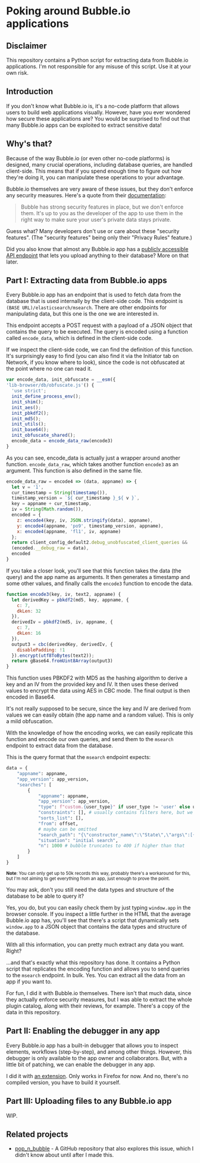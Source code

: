 # Poking around Bubble.io applications

## Disclaimer

This repository contains a Python script for extracting data from Bubble.io applications. I'm not responsible for any misuse of this script. Use it at your own risk.

## Introduction

If you don't know what Bubble.io is, it's a no-code platform that allows users to build web applications visually. However, have you ever wondered how secure these applications are? You would be surprised to find out that many Bubble.io apps can be exploited to extract sensitive data!

## Why's that?

Because of the way Bubble.io (or even other no-code platforms) is designed, many crucial operations, including database queries, are handled client-side. This means that if you spend enough time to figure out how they're doing it, you can manipulate these operations to your advantage.

Bubble.io themselves are very aware of these issues, but they don't enforce any security measures. Here's a quote from their [documentation](https://manual.bubble.io/help-guides/data/the-database/protecting-data-with-privacy-rules):

> Bubble has strong security features in place, but we don't enforce them. It's up to you as the developer of the app to use them in the right way to make sure your user's private data stays private.

Guess what? Many developers don't use or care about these "security features". (The "security features" being only their "Privacy Rules" feature.)

Did you also know that almost any Bubble.io app has a [publicly accessible API endpoint](https://forum.bubble.io/t/easy-file-upload-to-bubble-using-api-fileupload/323804) that lets you upload anything to their database? More on that later.

## Part I: Extracting data from Bubble.io apps

Every Bubble.io app has an endpoint that is used to fetch data from the database that is used internally by the client-side code. This endpoint is `(BASE URL)/elasticsearch/msearch`. There are other endpoints for manipulating data, but this one is the one we are interested in.

This endpoint accepts a POST request with a payload of a JSON object that contains the query to be executed. The query is encoded using a function called `encode_data`, which is defined in the client-side code.

If we inspect the client-side code, we can find the definition of this function. It's surprisingly easy to find (you can also find it via the Initiator tab on Network, if you know where to look), since the code is not obfuscated at the point where no one can read it.

```javascript
var encode_data, init_obfuscate = __esm({
'lib-browser/db/obfuscate.js'() {
  'use strict';
  init_define_process_env();
  init_shim();
  init_aes();
  init_pbkdf2();
  init_md5();
  init_utils();
  init_base64();
  init_obfuscate_shared();
  encode_data = encode_data_raw(encode3)
}
```

As you can see, encode_data is actually just a wrapper around another function. `encode_data_raw`, which takes another function `encode3` as an argument. This function is also defined in the same file.

```javascript
encode_data_raw = encode4 => (data, appname) => {
  let v = '1',
  cur_timestamp = String(timestamp()),
  timestamp_version = `${ cur_timestamp }_${ v }`,
  key = appname + cur_timestamp,
  iv = String(Math.random()),
  encoded = {
    z: encode4(key, iv, JSON.stringify(data), appname),
    y: encode4(appname, 'po9', timestamp_version, appname),
    x: encode4(appname, 'fl1', iv, appname)
  };
  return client_config_default2.debug_unobfuscated_client_queries &&
  (encoded.__debug_raw = data),
  encoded
}
```

If you take a closer look, you'll see that this function takes the data (the query) and the app name as arguments. It then generates a timestamp and some other values, and finally calls the `encode3` function to encode the data.

```javascript
function encode3(key, iv, text2, appname) {
  let derivedKey = pbkdf2(md5, key, appname, {
    c: 7,
    dkLen: 32
  }),
  derivedIv = pbkdf2(md5, iv, appname, {
    c: 7,
    dkLen: 16
  }),
  output3 = cbc(derivedKey, derivedIv, {
    disablePadding: !1
  }).encrypt(utf8ToBytes(text2));
  return gBase64.fromUint8Array(output3)
}
```

This function uses PBKDF2 with MD5 as the hashing algorithm to derive a key and an IV from the provided key and IV. It then uses these derived values to encrypt the data using AES in CBC mode. The final output is then encoded in Base64.

It's not really supposed to be secure, since the key and IV are derived from values we can easily obtain (the app name and a random value). This is only a mild obfuscation.

With the knowledge of how the encoding works, we can easily replicate this function and encode our own queries, and send them to the `msearch` endpoint to extract data from the database.

This is the query format that the `msearch` endpoint expects:

```python
data = {
    "appname": appname,
    "app_version": app_version,
    "searches": [
        {
            "appname": appname,
            "app_version": app_version,
            "type": f"custom.{user_type}" if user_type != 'user' else user_type,
            "constraints": [], # usually contains filters here, but we're ommitting it to get all the data
            "sorts_list": [],
            "from": offset,
            # maybe can be omitted
            "search_path": "{\"constructor_name\":\"State\",\"args\":[{\"type\":\"json\",\"value\":\"%p3.bTGbC.%el.cnvDO2.%el.cntLz1.%el.cntRQ.%el.cntTS.%el.cntNC1.%s.0\"}]}",
            "situation": "initial search",
            "n": 1000 # bubble truncates to 400 if higher than that
        }
    ]
}
```

<sub>**Note**: You can only get up to 50k records this way, probably there's a workaround for this, but I'm not aiming to get everything from an app, just enough to prove the point.</sub>

You may ask, don't you still need the data types and structure of the database to be able to query it?

Yes, you do, but you can easily check them by just typing `window.app` in the browser console. If you inspect a little further in the HTML that the average Bubble.io app has, you'll see that there's a script that dynamically sets `window.app` to a JSON object that contains the data types and structure of the database.

With all this information, you can pretty much extract any data you want. Right?

...and that's exactly what this repository has done. It contains a Python script that replicates the encoding function and allows you to send queries to the `msearch` endpoint. In bulk. Yes. You can extract all the data from an app if you want to.

For fun, I did it with Bubble.io themselves. There isn't that much data, since they actually enforce security measures, but I was able to extract the whole plugin catalog, along with their reviews, for example. There's a copy of the data in this repository.

## Part II: Enabling the debugger in any app

Every Bubble.io app has a built-in debugger that allows you to inspect elements, workflows (step-by-step), and among other things. However, this debugger is only available to the app owner and collaborators. But, with a little bit of patching, we can enable the debugger in any app.

I did it with [an extension](https://github.com/Nightdavisao/bubblepwn). Only works in Firefox for now. And no, there's no compiled version, you have to build it yourself.

## Part III: Uploading files to any Bubble.io app

WIP.

## Related projects

* [pop_n_bubble](https://github.com/demon-i386/pop_n_bubble) - A GitHub repository that also explores this issue, which I didn't know about until after I made this.

